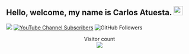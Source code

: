 <h2> Hello, welcome, my name is Carlos Atuesta. <img src="https://github.com/souvikguria98/souvikguria98/blob/master/Hi.gif" width="25"></h2>

  
[![](https://img.shields.io/badge/Gmail-carlosatuesta.2000@gmail.com-red)](https://mail.google.com/mail/u/0/?tab=km#inbox)
[![YouTube Channel Subscribers](https://img.shields.io/youtube/channel/subscribers/UC0ZtYJzGTxfb20ygbhcIsFA?style=social)](https://www.youtube.com/channel/UC0ZtYJzGTxfb20ygbhcIsFA)
![GitHub Followers](https://img.shields.io/github/followers/CarlosAtuesta03?style=social)



<p align="center"> 
  Visitor count<br>
  <img src="https://profile-counter.glitch.me/CarlosAtuesta03/count.svg" />
</p>

